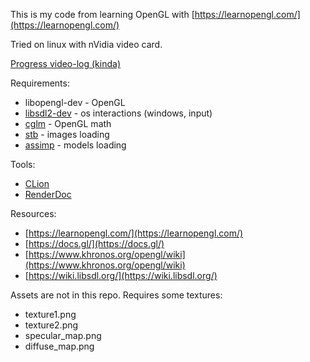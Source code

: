 This is my code from learning OpenGL with [https://learnopengl.com/](https://learnopengl.com/)

Tried on linux with nVidia video card.

[Progress video-log (kinda)](https://www.youtube.com/watch?v=Lsm4J8Bvuvg&list=PLxn4kVeN--pDOIoCr_zDvMnBsz8ZZAsvh)

Requirements:

- libopengl-dev - OpenGL
- [libsdl2-dev](https://www.libsdl.org/) - os interactions (windows, input)
- [cglm](https://github.com/recp/cglm) - OpenGL math
- [stb](https://github.com/nothings/stb) - images loading
- [assimp](https://github.com/assimp/assimp) - models loading

Tools:

- [CLion](https://www.jetbrains.com/clion/)
- [RenderDoc](https://renderdoc.org/)

Resources:

- [https://learnopengl.com/](https://learnopengl.com/)
- [https://docs.gl/](https://docs.gl/)
- [https://www.khronos.org/opengl/wiki](https://www.khronos.org/opengl/wiki)
- [https://wiki.libsdl.org/](https://wiki.libsdl.org/)

Assets are not in this repo. Requires some textures:

- texture1.png
- texture2.png
- specular_map.png
- diffuse_map.png
